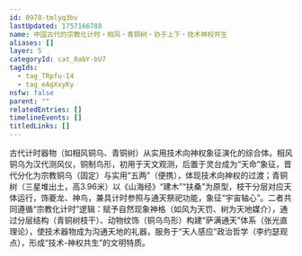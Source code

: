 ```yaml
---
id: 0978-tmlyq3bv
lastUpdated: 1757166788
name: 中国古代的宗教化计时・相风・青铜树・协于上下・技术神权共生
aliases: []
layer: 5
categoryId: cat_8abY-bU7
tagIds:
  - tag_TRpfu-I4
  - tag_eAgXxyKy
nsfw: false
parent: ""
relatedEntries: []
timelineEvents: []
titledLinks: []
---
```


古代计时器物（如相风铜乌、青铜树）从实用技术向神权象征演化的综合体。相风铜乌为汉代测风仪，铜制鸟形，初用于天文观测，后置于灵台成为“天命”象征，晋代分化为宗教铜乌（固定）与实用“五两”（便携），体现技术向神权的过渡；青铜树（三星堆出土，高3.96米）以《山海经》“建木”“扶桑”为原型，枝干分层对应天体运行，饰夔龙、神鸟，兼具计时参照与通天祭祀功能，象征“宇宙轴心”。二者共同遵循“宗教化计时”逻辑：赋予自然现象神格（如风为天罚、树为天地媒介），通过分层结构（青铜树枝干）、动物纹饰（铜乌鸟形）构建“萨满通天”体系（张光直理论），使技术器物成为沟通天地的礼器，服务于“天人感应”政治哲学（李约瑟观点），形成“技术-神权共生”的文明特质。